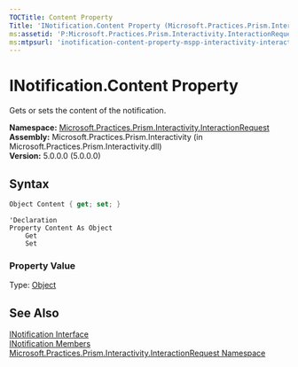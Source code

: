 ```yaml
---
TOCTitle: Content Property
Title: 'INotification.Content Property (Microsoft.Practices.Prism.Interactivity.InteractionRequest)'
ms:assetid: 'P:Microsoft.Practices.Prism.Interactivity.InteractionRequest.INotification.Content'
ms:mtpsurl: 'inotification-content-property-mspp-interactivity-interactionrequest.md'
---
```


# INotification.Content Property

Gets or sets the content of the notification.

**Namespace:** [Microsoft.Practices.Prism.Interactivity.InteractionRequest](/patterns-practices/reference/mspp-interactivity-interactionrequest-namespace)  
**Assembly:** Microsoft.Practices.Prism.Interactivity (in Microsoft.Practices.Prism.Interactivity.dll)  
**Version:** 5.0.0.0 (5.0.0.0)

## Syntax

```C#  
Object Content { get; set; }
```

```VB  
'Declaration
Property Content As Object
	Get
	Set
```

### Property Value

Type: [Object](http://msdn.microsoft.com/en-us/library/e5kfa45b)

## See Also

[INotification Interface](/patterns-practices/reference/inotification-interface-mspp-interactivity-interactionrequest)  
[INotification Members](/patterns-practices/reference/inotification-members-mspp-interactivity-interactionrequest)  
[Microsoft.Practices.Prism.Interactivity.InteractionRequest Namespace](/patterns-practices/reference/mspp-interactivity-interactionrequest-namespace)  